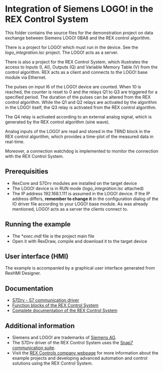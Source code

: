 ﻿Integration of Siemens LOGO! in the REX Control System
======================================================

This folder contains the source files for the demonstration project on data
exchange between Siemens LOGO! 0BA8 and the REX control algorithm.

There is a project for LOGO! which must run in the device. See the *logo_integration.lsc* project. The 
LOGO! acts as a server.

There is also a project for the REX Control System, which illustrates the access
to Inputs (I, AI), Outputs (Q) and Variable Memory Table (V) from the control 
algorithm. REX acts as a client and connects to the LOGO! base module via Ethernet.

The pulses on input I6 of the LOGO! device are counted. When 10 is reached, the 
counter is reset to 0 and the relays Q1 to Q3 are triggered for a specified 
period. The duration of the pulses can be altered from the REX control algorithm.
While the Q1 and Q2 relays are activated by the algorithm in the LOGO! itself, 
the Q3 relay is activated from the REX control algorithm.

The Q4 relay is activated according to an external analog signal, which is 
generated by the REX control algorithm (sine wave).

Analog inputs of the LOGO! are read and stored in the TRND block in the REX 
control algorithm, which provides a time-plot of the measured data in real-time.

Moreover, a connection watchdog is implemented to monitor the connection with 
the REX Control System.

## Prerequisities ##
- RexCore and S7Drv modules are installed on the target device
- The LOGO! device is in RUN mode (*logo_integration.lsc* attached)
- The IP address 192.168.1.111 is assumed in the LOGO! device. If the IP address 
differs, **remember to change it** in the configuration dialog of the IO driver file according to your
LOGO! base module. As was already mentioned, LOGO! acts as a server the clients 
connect to. 

## Running the example ##
- The **exec.mdl* file is the project main file
- Open it with RexDraw, compile and download it to the target device

## User interface (HMI) ##
The example is accompanied by a graphical user interface generated from RexHMI Designer.

## Documentation ##

- [S7Drv - S7 communication driver](https://www.rexcontrols.com/media/2.50.1/doc/ENGLISH/MANUALS/S7Drv/S7Drv_ENG.html)
- [Function blocks of the REX Control System](https://www.rexcontrols.com/media/2.50.1/doc/ENGLISH/MANUALS/BRef/BRef_ENG.html)
- [Complete documentation of the REX Control System](http://www.rexcontrols.com/documentation-and-support)

## Additional information ##

- Siemens and LOGO! are trademarks of [Siemens AG](http://www.siemens.com).
- The S7Drv driver of the REX Control System uses the [Snap7 communication suite](http://sourceforge.net/projects/snap7).
- Visit the [REX Controls company webpage](http://www.rexcontrols.com) 
for more information about the example projects and developing advanced 
automation and control solutions using the REX Control System.
